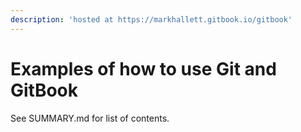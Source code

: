 ```yaml
---
description: 'hosted at https://markhallett.gitbook.io/gitbook'
---
```


# Examples of how to use Git and GitBook

See SUMMARY.md for list of contents.

